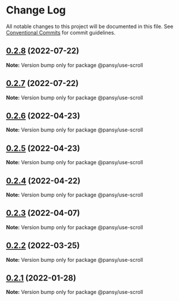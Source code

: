 # Change Log

All notable changes to this project will be documented in this file.
See [Conventional Commits](https://conventionalcommits.org) for commit guidelines.

## [0.2.8](https://github.com/pansyjs/react-hooks/compare/@pansy/use-scroll@0.2.7...@pansy/use-scroll@0.2.8) (2022-07-22)

**Note:** Version bump only for package @pansy/use-scroll





## [0.2.7](https://github.com/pansyjs/react-hooks/compare/@pansy/use-scroll@0.2.6...@pansy/use-scroll@0.2.7) (2022-07-22)

**Note:** Version bump only for package @pansy/use-scroll





## [0.2.6](https://github.com/pansyjs/react-hooks/compare/@pansy/use-scroll@0.2.5...@pansy/use-scroll@0.2.6) (2022-04-23)

**Note:** Version bump only for package @pansy/use-scroll





## [0.2.5](https://github.com/pansyjs/react-hooks/compare/@pansy/use-scroll@0.2.4...@pansy/use-scroll@0.2.5) (2022-04-23)

**Note:** Version bump only for package @pansy/use-scroll





## [0.2.4](https://github.com/pansyjs/react-hooks/compare/@pansy/use-scroll@0.2.3...@pansy/use-scroll@0.2.4) (2022-04-22)

**Note:** Version bump only for package @pansy/use-scroll





## [0.2.3](https://github.com/pansyjs/react-hooks/compare/@pansy/use-scroll@0.2.2...@pansy/use-scroll@0.2.3) (2022-04-07)

**Note:** Version bump only for package @pansy/use-scroll





## [0.2.2](https://github.com/pansyjs/react-hooks/compare/@pansy/use-scroll@0.2.1...@pansy/use-scroll@0.2.2) (2022-03-25)

**Note:** Version bump only for package @pansy/use-scroll





## [0.2.1](https://github.com/pansyjs/react-hooks/compare/@pansy/use-scroll@0.2.0...@pansy/use-scroll@0.2.1) (2022-01-28)

**Note:** Version bump only for package @pansy/use-scroll
